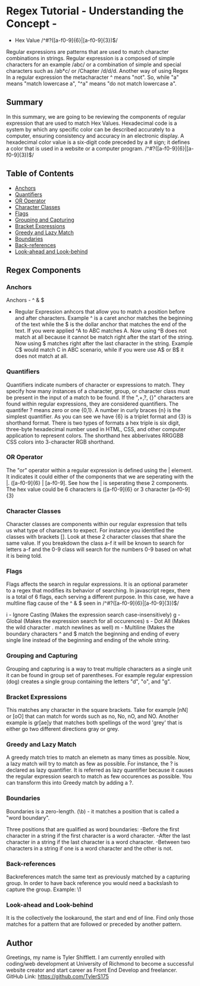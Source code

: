 # Regex Tutorial - Understanding the Concept - 
- Hex Value /^#?([a-f0-9]{6}|[a-f0-9]{3})$/

Regular expressions are patterns that are used to match character combinations in strings. Regular expression is a composed of simple characters for an example /abc/ or a combination of simple and special characters such as /ab*c/ or /Chapter /d/d/d. Another way of using Regex In a regular expression the metacharacter ^ means "not". So, while "a" means "match lowercase a", "^a" means "do not match lowercase a".

## Summary

In this summary, we are going to be reviewing the components of regular expression that are used to match Hex Values.  Hexadecimal code is a system by which any specific color can be described accurately to a computer, ensuring consistency and accuracy in an electronic display. A hexadecimal color value is a six-digit code preceded by a # sign; it defines a color that is used in a website or a computer program. /^#?([a-f0-9]{6}|[a-f0-9]{3})$/

## Table of Contents

- [Anchors](#anchors)
- [Quantifiers](#quantifiers)
- [OR Operator](#or-operator)
- [Character Classes](#character-classes)
- [Flags](#flags)
- [Grouping and Capturing](#grouping-and-capturing)
- [Bracket Expressions](#bracket-expressions)
- [Greedy and Lazy Match](#greedy-and-lazy-match)
- [Boundaries](#boundaries)
- [Back-references](#back-references)
- [Look-ahead and Look-behind](#look-ahead-and-look-behind)

## Regex Components

### Anchors
Anchors - ^ & $
- Regular Expression anhcors that allow you to match a position before and after characters. Example ^ is a caret anchor matches the beginning of the text while the $ is the dollar anchor that matches the end of the text. If you were applied ^A to ABC matches A. Now using ^B does not match at all because it cannot be match right after the start of the string. Now using $ matches right after the last character in the string. Example C$ would match C in ABC scenario, while if you were use A$ or B$ it does not match at all. 

### Quantifiers
Quantifiers indicate numbers of character or expressions to match. They specify how many instances of a character, group, or character class must be present in the input of a match to be found. If the ",+,?, {}" characters are found within regular expressions, they are considered quantifiers. The quantifer ? means zero or one {0,1}. A number in curly braces {n} is the simplest quantifier. As you can see we have {6} is a triplet format and {3} is shorthand format. There is two types of formats a hex triple is six digit, three-byte hexadecimal number used in HTML, CSS, and other computer application to represent colors. The shorthand hex abberivates RRGGBB CSS colors into 3-character RGB shorthand. 

### OR Operator
The "or" operator within a regular expression is defined using the | element. It indicates it could either of the components that we are seperating with the |. ([a-f0-9]{6} |  [a-f0-9]. See how the | is seperating these 2 components. The hex value could be 6 characters is ([a-f0-9]{6} or 3 character [a-f0-9]{3}

### Character Classes
Character classes are components within our regular expression that tells us what type of characters to expect. For instance you identified the classes with brackets []. Look at these 2 character classes that share the same value. If you breakdown the class a-f it will be known to search for letters a-f and the 0-9 class will search for the numbers 0-9 based on what it is being told. 

### Flags
Flags affects the search in regular expressions. It is an optional parameter to a regex that modifies its behavior of searching. In javascript regex, there is a total of 6 flags, each serving a different purpose. In this case, we have a multline flag cause of the ^ & $ seen in /^#?([a-f0-9]{6}|[a-f0-9]{3})$/ 

i - Ignore Casting (Makes the expression search case-insensitively)
g - Global (Makes the expression search for all occurences)
s - Dot All (Makes the wild character . match newlines as well)
m - Multiline (Makes the boundary characters ^ and $ match the beginning and ending of every single line instead of the beginning and ending of the whole string. 


### Grouping and Capturing
Grouping and capturing is a way to treat multiple characters as a single unit it can be found in group set of parentheses. For example regular expression (dog) creates a single group containing the letters "d", "o", and "g". 

### Bracket Expressions
This matches any character in the square brackets. Take for example [nN] or [oO] that can match for words such as no, No, nO, and NO. Another example is gr[ae]y that matches both spellings of the word 'grey' that is either go two different directions gray or grey.

### Greedy and Lazy Match
A greedy match tries to match an elemetn as many times as possible. Now, a lazy match will try to match as few as possible. For instance, the ? is declared as lazy quantifier. It is referred as lazy quantifier because it causes the regular expression search to match as few occurences as possible. You can transform this into Greedy match by adding a ?. 

### Boundaries
Boundaries is a zero-length. (\b) - it matches a position that is called a "word boundary".

Three positions that are qualified as word boundaries:
-Before the first character in a string if the first character is a word character.
-After the last character in a string if the last character is a word character.
-Between two characters in a string if one is a word character and the other is not.

### Back-references
Backreferences match the same text as previously matched by a capturing group. In order to have back reference you would need a backslash to capture the group. Example: \1

### Look-ahead and Look-behind
It is the collectively the lookaround, the start and end of line. Find only those matches for a pattern that are followed or preceded by another pattern. 

## Author

Greetings, my name is Tyler Shifflett. I am currently enrolled with coding/web development at University of Richmond to become a successful website creator and start career as Front End Develop and freelancer. 
GitHub Link: https://github.com/TylerS175 